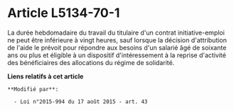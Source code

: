 # Article L5134-70-1

La durée hebdomadaire du travail du titulaire d'un contrat initiative-emploi ne peut être inférieure à vingt heures, sauf
lorsque la décision d'attribution de l'aide le prévoit pour répondre aux besoins d'un salarié âgé de soixante ans ou plus et
éligible à un dispositif d'intéressement à la reprise d'activité des bénéficiaires des allocations du régime de solidarité.

**Liens relatifs à cet article**

	**Modifié par**:

	  - Loi n°2015-994 du 17 août 2015 - art. 43
